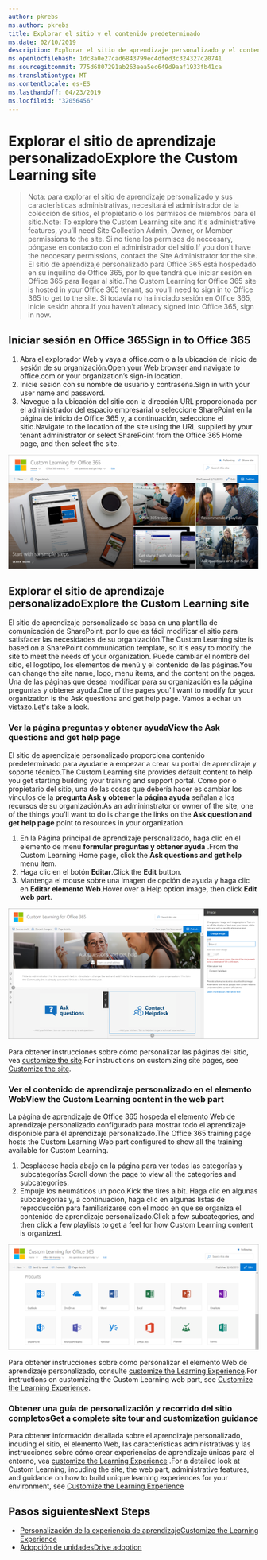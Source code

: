 ```yaml
---
author: pkrebs
ms.author: pkrebs
title: Explorar el sitio y el contenido predeterminado
ms.date: 02/10/2019
description: Explorar el sitio de aprendizaje personalizado y el contenido predeterminado
ms.openlocfilehash: 1dc8a0e27cad6843799ec4dfed3c324327c20741
ms.sourcegitcommit: 775d6807291ab263eea5ec649d9aaf1933fb41ca
ms.translationtype: MT
ms.contentlocale: es-ES
ms.lasthandoff: 04/23/2019
ms.locfileid: "32056456"
---
```

# <a name="explore-the-custom-learning-site"></a><span data-ttu-id="1fe48-103">Explorar el sitio de aprendizaje personalizado</span><span class="sxs-lookup"><span data-stu-id="1fe48-103">Explore the Custom Learning site</span></span>

> <span data-ttu-id="1fe48-104">Nota: para explorar el sitio de aprendizaje personalizado y sus características administrativas, necesitará el administrador de la colección de sitios, el propietario o los permisos de miembros para el sitio.</span><span class="sxs-lookup"><span data-stu-id="1fe48-104">Note: To explore the Custom Learning site and it's administrative features, you'll need Site Collection Admin, Owner, or Member permissions to the site.</span></span> <span data-ttu-id="1fe48-105">Si no tiene los permisos de neccesary, póngase en contacto con el administrador del sitio.</span><span class="sxs-lookup"><span data-stu-id="1fe48-105">If you don't have the neccesary permissions, contact the Site Administrator for the site.</span></span> <span data-ttu-id="1fe48-106">El sitio de aprendizaje personalizado para Office 365 está hospedado en su inquilino de Office 365, por lo que tendrá que iniciar sesión en Office 365 para llegar al sitio.</span><span class="sxs-lookup"><span data-stu-id="1fe48-106">The Custom Learning for Office 365 site is hosted in your Office 365 tenant, so you'll need to sign in to Office 365 to get to the site.</span></span> <span data-ttu-id="1fe48-107">Si todavía no ha iniciado sesión en Office 365, inicie sesión ahora.</span><span class="sxs-lookup"><span data-stu-id="1fe48-107">If you haven’t already signed into Office 365, sign in now.</span></span> 

## <a name="sign-in-to-office-365"></a><span data-ttu-id="1fe48-108">Iniciar sesión en Office 365</span><span class="sxs-lookup"><span data-stu-id="1fe48-108">Sign in to Office 365</span></span> 

1.  <span data-ttu-id="1fe48-109">Abra el explorador Web y vaya a office.com o a la ubicación de inicio de sesión de su organización.</span><span class="sxs-lookup"><span data-stu-id="1fe48-109">Open your Web browser and navigate to office.com or your organization’s sign-in location.</span></span> 
2.  <span data-ttu-id="1fe48-110">Inicie sesión con su nombre de usuario y contraseña.</span><span class="sxs-lookup"><span data-stu-id="1fe48-110">Sign in with your user name and password.</span></span>
3.  <span data-ttu-id="1fe48-111">Navegue a la ubicación del sitio con la dirección URL proporcionada por el administrador del espacio empresarial o seleccione SharePoint en la página de inicio de Office 365 y, a continuación, seleccione el sitio.</span><span class="sxs-lookup"><span data-stu-id="1fe48-111">Navigate to the location of the site using the URL supplied by your tenant administrator or select SharePoint from the Office 365 Home page, and then select the site.</span></span> 

![CG-Introducing. png](media/cg-introducing.png)

## <a name="explore-the-custom-learning-site"></a><span data-ttu-id="1fe48-113">Explorar el sitio de aprendizaje personalizado</span><span class="sxs-lookup"><span data-stu-id="1fe48-113">Explore the Custom Learning site</span></span>

<span data-ttu-id="1fe48-114">El sitio de aprendizaje personalizado se basa en una plantilla de comunicación de SharePoint, por lo que es fácil modificar el sitio para satisfacer las necesidades de su organización.</span><span class="sxs-lookup"><span data-stu-id="1fe48-114">The Custom Learning site is based on a SharePoint communication template, so it's easy to modify the site to meet the needs of your organization.</span></span> <span data-ttu-id="1fe48-115">Puede cambiar el nombre del sitio, el logotipo, los elementos de menú y el contenido de las páginas.</span><span class="sxs-lookup"><span data-stu-id="1fe48-115">You can change the site name, logo, menu items, and the content on the pages.</span></span> <span data-ttu-id="1fe48-116">Una de las páginas que desea modificar para su organización es la página preguntas y obtener ayuda.</span><span class="sxs-lookup"><span data-stu-id="1fe48-116">One of the pages you'll want to modify for your organization is the Ask questions and get help page.</span></span> <span data-ttu-id="1fe48-117">Vamos a echar un vistazo.</span><span class="sxs-lookup"><span data-stu-id="1fe48-117">Let's take a look.</span></span>

### <a name="view-the-ask-questions-and-get-help-page"></a><span data-ttu-id="1fe48-118">Ver la página preguntas y obtener ayuda</span><span class="sxs-lookup"><span data-stu-id="1fe48-118">View the Ask questions and get help page</span></span>

<span data-ttu-id="1fe48-119">El sitio de aprendizaje personalizado proporciona contenido predeterminado para ayudarle a empezar a crear su portal de aprendizaje y soporte técnico.</span><span class="sxs-lookup"><span data-stu-id="1fe48-119">The Custom Learning site provides default content to help you get starting building your training and support portal.</span></span> <span data-ttu-id="1fe48-120">Como por o propietario del sitio, una de las cosas que debería hacer es cambiar los vínculos de la **pregunta Ask y obtener la página ayuda** señalan a los recursos de su organización.</span><span class="sxs-lookup"><span data-stu-id="1fe48-120">As an admininstrator or owner of the site, one of the things you’ll want to do is change the links on the **Ask question and get help page** point to resources in your organization.</span></span> 

1.  <span data-ttu-id="1fe48-121">En la Página principal de aprendizaje personalizado, haga clic en el elemento de menú **formular preguntas y obtener ayuda** .</span><span class="sxs-lookup"><span data-stu-id="1fe48-121">From the Custom Learning Home page, click the **Ask questions and get help** menu item.</span></span>
2.  <span data-ttu-id="1fe48-122">Haga clic en el botón **Editar**.</span><span class="sxs-lookup"><span data-stu-id="1fe48-122">Click the **Edit** button.</span></span>
3.  <span data-ttu-id="1fe48-123">Mantenga el mouse sobre una imagen de opción de ayuda y haga clic en **Editar elemento Web**.</span><span class="sxs-lookup"><span data-stu-id="1fe48-123">Hover over a Help option image, then click **Edit web part**.</span></span>

![CG-Edithelp. png](media/cg-edithelp.png)

<span data-ttu-id="1fe48-125">Para obtener instrucciones sobre cómo personalizar las páginas del sitio, vea [customize the site](custom_edithelp.md).</span><span class="sxs-lookup"><span data-stu-id="1fe48-125">For instructions on customizing site pages, see [Customize the site](custom_edithelp.md).</span></span>

### <a name="view-the-custom-learning-content-in-the-web-part"></a><span data-ttu-id="1fe48-126">Ver el contenido de aprendizaje personalizado en el elemento Web</span><span class="sxs-lookup"><span data-stu-id="1fe48-126">View the Custom Learning content in the web part</span></span>
<span data-ttu-id="1fe48-127">La página de aprendizaje de Office 365 hospeda el elemento Web de aprendizaje personalizado configurado para mostrar todo el aprendizaje disponible para el aprendizaje personalizado.</span><span class="sxs-lookup"><span data-stu-id="1fe48-127">The Office 365 training page hosts the Custom Learning Web part configured to show all the training available for Custom Learning.</span></span> 

1. <span data-ttu-id="1fe48-128">Desplácese hacia abajo en la página para ver todas las categorías y subcategorías.</span><span class="sxs-lookup"><span data-stu-id="1fe48-128">Scroll down the page to view all the categories and subcategories.</span></span>
2. <span data-ttu-id="1fe48-129">Empuje los neumáticos un poco.</span><span class="sxs-lookup"><span data-stu-id="1fe48-129">Kick the tires a bit.</span></span> <span data-ttu-id="1fe48-130">Haga clic en algunas subcategorías y, a continuación, haga clic en algunas listas de reproducción para familiarizarse con el modo en que se organiza el contenido de aprendizaje personalizado.</span><span class="sxs-lookup"><span data-stu-id="1fe48-130">Click a few subcategories, and then click a few playlists to get a feel for how Custom Learning content is organized.</span></span> 

![CG-gotoall. png](media/cg-gotoall.png)

<span data-ttu-id="1fe48-132">Para obtener instrucciones sobre cómo personalizar el elemento Web de aprendizaje personalizado, consulte [customize the Learning Experience](custom_overview.md).</span><span class="sxs-lookup"><span data-stu-id="1fe48-132">For instructions on customizing the Custom Learning web part, see [Customize the Learning Experience](custom_overview.md).</span></span>

### <a name="get-a-complete-site-tour-and-customization-guidance"></a><span data-ttu-id="1fe48-133">Obtener una guía de personalización y recorrido del sitio completos</span><span class="sxs-lookup"><span data-stu-id="1fe48-133">Get a complete site tour and customization guidance</span></span>
<span data-ttu-id="1fe48-134">Para obtener información detallada sobre el aprendizaje personalizado, incuding el sitio, el elemento Web, las características administrativas y las instrucciones sobre cómo crear experiencias de aprendizaje únicas para el entorno, vea [customize the Learning Experience](custom_overview.md) .</span><span class="sxs-lookup"><span data-stu-id="1fe48-134">For a detailed look at Custom Learning, incuding the site, the web part, administrative features, and guidance on how to build unique learning experiences for your environment, see [Customize the Learning Experience](custom_overview.md)</span></span>

## <a name="next-steps"></a><span data-ttu-id="1fe48-135">Pasos siguientes</span><span class="sxs-lookup"><span data-stu-id="1fe48-135">Next Steps</span></span>
- [<span data-ttu-id="1fe48-136">Personalización de la experiencia de aprendizaje</span><span class="sxs-lookup"><span data-stu-id="1fe48-136">Customize the Learning Experience</span></span>](custom_overview.md)
- [<span data-ttu-id="1fe48-137">Adopción de unidades</span><span class="sxs-lookup"><span data-stu-id="1fe48-137">Drive adoption</span></span>](driveadoption.md) 
